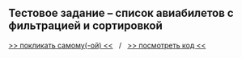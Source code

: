 ## Тестовое задание &ndash; список авиабилетов с фильтрацией и сортировкой
[>> покликать самому(-ой) <<](https://flights-list-by-vaniya-k.netlify.app/)&nbsp;&nbsp;&nbsp;/&nbsp;&nbsp;&nbsp;[>> посмотреть код <<](https://github.com/vaniya-k/flights-list)